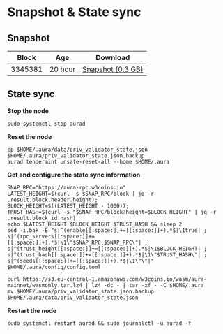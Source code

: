 # Snapshot & State sync

## Snapshot

| Block   | Age      | Download                                                                                                                         |
| ------- | -------- | -------------------------------------------------------------------------------------------------------------------------------- |
|   3345381   |  20 hour | [Snapshot (0.3 GB)](https://s3.eu-central-1.amazonaws.com/w3coins.io/snapshots/aura-mainnet/aura_snapsot_latest.tar.lz4)  |

## State sync

**Stop the node**

```
sudo systemctl stop aurad
```

**Reset the node**

```
cp $HOME/.aura/data/priv_validator_state.json $HOME/.aura/priv_validator_state.json.backup
aurad tendermint unsafe-reset-all --home $HOME/.aura
```

**Get and configure the state sync information**

```
SNAP_RPC="https://aura-rpc.w3coins.io"
LATEST_HEIGHT=$(curl -s $SNAP_RPC/block | jq -r .result.block.header.height);
BLOCK_HEIGHT=$((LATEST_HEIGHT - 1000));
TRUST_HASH=$(curl -s "$SNAP_RPC/block?height=$BLOCK_HEIGHT" | jq -r .result.block_id.hash) 
echo $LATEST_HEIGHT $BLOCK_HEIGHT $TRUST_HASH && sleep 2
sed -i.bak -E "s|^(enable[[:space:]]+=[[:space:]]+).*$|\1true| ;
s|^(rpc_servers[[:space:]]+=[[:space:]]+).*$|\1\"$SNAP_RPC,$SNAP_RPC\"| ;
s|^(trust_height[[:space:]]+=[[:space:]]+).*$|\1$BLOCK_HEIGHT| ;
s|^(trust_hash[[:space:]]+=[[:space:]]+).*$|\1\"$TRUST_HASH\"| ;
s|^(seeds[[:space:]]+=[[:space:]]+).*$|\1\"\"|" $HOME/.aura/config/config.toml
```

```
curl https://s3.eu-central-1.amazonaws.com/w3coins.io/wasm/aura-mainnet/wasmonly.tar.lz4 | lz4 -dc - | tar -xf - -C $HOME/.aura
mv $HOME/.aura/priv_validator_state.json.backup $HOME/.aura/data/priv_validator_state.json
```

**Restart the node**

```
sudo systemctl restart aurad && sudo journalctl -u aurad -f
```
